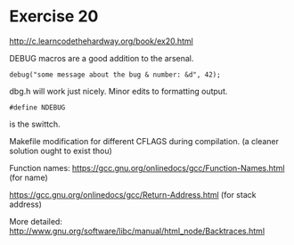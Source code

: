 Exercise 20
==========
<http://c.learncodethehardway.org/book/ex20.html>

DEBUG macros are a good addition to the arsenal.


    debug("some message about the bug & number: &d", 42);

dbg.h will work just nicely.
Minor edits to formatting output.

    #define NDEBUG
is the swittch.

Makefile modification for different CFLAGS during compilation.
(a cleaner solution ought to exist thou)


Function names:
https://gcc.gnu.org/onlinedocs/gcc/Function-Names.html (for name)

https://gcc.gnu.org/onlinedocs/gcc/Return-Address.html (for stack address)

More detailed:
http://www.gnu.org/software/libc/manual/html_node/Backtraces.html


